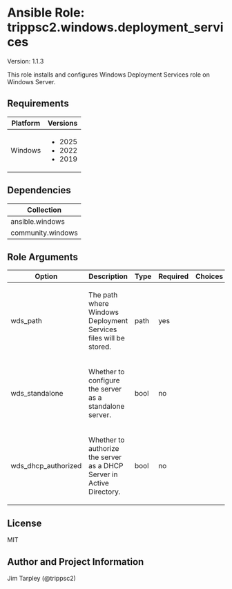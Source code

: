<!-- BEGIN_ANSIBLE_DOCS -->

# Ansible Role: trippsc2.windows.deployment_services
Version: 1.1.3

This role installs and configures Windows Deployment Services role on Windows Server.

## Requirements

| Platform | Versions |
| -------- | -------- |
| Windows | <ul><li>2025</li><li>2022</li><li>2019</li></ul> |

## Dependencies

| Collection |
| ---------- |
| ansible.windows |
| community.windows |

## Role Arguments
|Option|Description|Type|Required|Choices|Default|
|---|---|---|---|---|---|
| wds_path | <p>The path where Windows Deployment Services files will be stored.</p> | path | yes |  |  |
| wds_standalone | <p>Whether to configure the server as a standalone server.</p> | bool | no |  |  |
| wds_dhcp_authorized | <p>Whether to authorize the server as a DHCP Server in Active Directory.</p> | bool | no |  |  |


## License
MIT

## Author and Project Information
Jim Tarpley (@trippsc2)
<!-- END_ANSIBLE_DOCS -->
